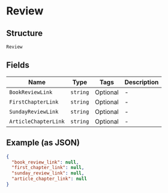 
# Review

## Structure

`Review`

## Fields

| Name | Type | Tags | Description |
|  --- | --- | --- | --- |
| `BookReviewLink` | `string` | Optional | - |
| `FirstChapterLink` | `string` | Optional | - |
| `SundayReviewLink` | `string` | Optional | - |
| `ArticleChapterLink` | `string` | Optional | - |

## Example (as JSON)

```json
{
  "book_review_link": null,
  "first_chapter_link": null,
  "sunday_review_link": null,
  "article_chapter_link": null
}
```


